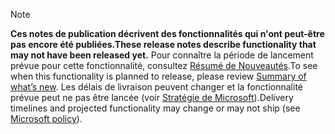 > [!NOTE]
 >  <span data-ttu-id="5b8c4-101">**Ces notes de publication décrivent des fonctionnalités qui n'ont peut-être pas encore été publiées.**</span><span class="sxs-lookup"><span data-stu-id="5b8c4-101">**These release notes describe functionality that may not have been released yet.**</span></span>
<span data-ttu-id="5b8c4-102">Pour connaître la période de lancement prévue pour cette fonctionnalité, consultez [Résumé de Nouveautés](/business-applications-release-notes/October18/ai/planned-features).</span><span class="sxs-lookup"><span data-stu-id="5b8c4-102">To see when this functionality is planned to release, please review [Summary of what’s new](/business-applications-release-notes/October18/ai/planned-features).</span></span> <span data-ttu-id="5b8c4-103">Les délais de livraison peuvent changer et la fonctionnalité prévue peut ne pas être lancée (voir [Stratégie de Microsoft](https://go.microsoft.com/fwlink/p/?linkid=2007332)).</span><span class="sxs-lookup"><span data-stu-id="5b8c4-103">Delivery timelines and projected functionality may change or may not ship (see [Microsoft policy](https://go.microsoft.com/fwlink/p/?linkid=2007332)).</span></span> 
